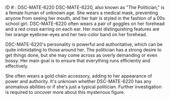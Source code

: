 ID # : DSC-MATE-6220
DSC-MATE-6220, also known as "The Politician," is a female human of unknown age. She wears a medical mask, preventing anyone from seeing her mouth, and her hair is styled in the fashion of a 00s school girl. DSC-MATE-6220 often wears a pair of goggles on her forehead and a red cross earring on each ear. Her most distinguishing features are her orange eyebrow-eyes and her two-color band on her forehead.

DSC-MATE-6220's personality is powerful and authoritative, which can be quite intimidating to those around her. The politician has a strong desire to get things done, but she may come across as overly demanding or even bossy. Her main goal is to ensure that everything runs efficiently and effectively.

She often wears a gold chain accessory, adding to her appearance of power and authority. It's unknown whether DSC-MATE-6220 has any anomalous abilities or if she's just a typical politician. Further investigation is required to uncover more about this mysterious figure.